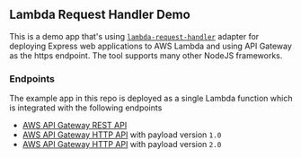 ## Lambda Request Handler Demo

This is a demo app that's using [`lambda-request-handler`](https://github.com/janaz/lambda-request-handler) adapter for deploying Express web applications to AWS Lambda and using API Gateway as the https endpoint. The tool supports many other NodeJS frameworks.

### Endpoints

The example app in this repo is deployed as a single Lambda function which is integrated with the following endpoints

* [AWS API Gateway REST API](https://e9x33odhxl.execute-api.ap-southeast-2.amazonaws.com/app)
* [AWS API Gateway HTTP API](https://op1vayx4e3.execute-api.ap-southeast-2.amazonaws.com/) with payload version `1.0`
* [AWS API Gateway HTTP API](https://m3ud41apvf.execute-api.ap-southeast-2.amazonaws.com/) with payload version `2.0`

